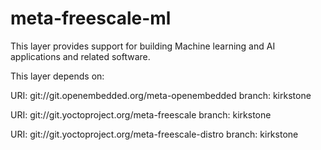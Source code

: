 # meta-freescale-ml
This layer provides support for building Machine learning and AI applications and related software.

This layer depends on:

URI: git://git.openembedded.org/meta-openembedded
branch: kirkstone

URI: git://git.yoctoproject.org/meta-freescale
branch: kirkstone

URI: git://git.yoctoproject.org/meta-freescale-distro
branch: kirkstone
